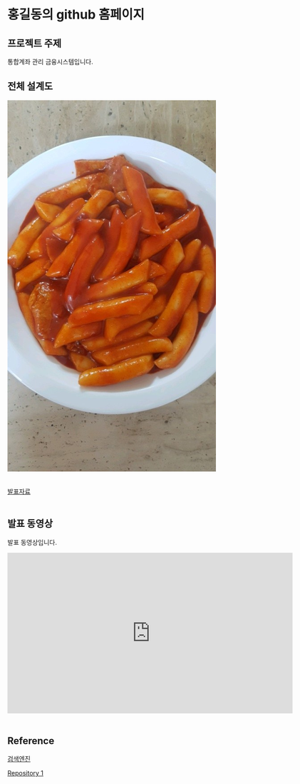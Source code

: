 # 홍길동의 github 홈페이지​

## 프로젝트 주제​

통합계좌 관리 금융시스템입니다.​

## 전체 설계도​

<img src="number1.jpg"/><br> ​

[발표자료](/number2.pdf)<br>​

## 발표 동영상​

발표 동영상입니다.​

<iframe id="ytplayer" type="text/html" width="640" height="360" src="https://youtu.be/wlkPKHzZjEM" frameborder="0"></iframe>​




## Reference​

[검색엔진](https://naver.com)​

[Repository 1](https://dohui1226.github.io/dohu1226.github.io) 
 
